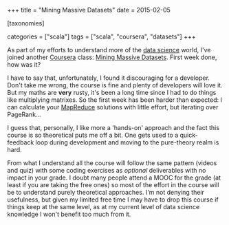 +++
title = "Mining Massive Datasets"
date = 2015-02-05

[taxonomies]

categories = ["scala"]
tags = ["scala", "coursera", "datasets"]
+++

As part of my efforts to understand more of the [data science](http://en.wikipedia.org/wiki/Data_science) world, I've joined another [Coursera](https://www.coursera.org/) class: [Mining Massive Datasets](https://class.coursera.org/mmds-002). First week done, how was it?

<!-- more -->

I have to say that, unfortunately, I found it discouraging for a developer. Don't take me wrong, the course is fine and plenty of developers will love it. But my maths are **very** rusty, it's been a long time since I had to do things like multiplying matrixes. So the first week has been harder than expected: I can calculate your [MapReduce](http://en.wikipedia.org/wiki/MapReduce) solutions with little effort, but iterating over PageRank...

I guess that, personally, I like more a 'hands-on' approach and the fact this course is so theoretical puts me off a bit. One gets used to a quick-feedback loop during development and moving to the pure-theory realm is hard.

From what I understand all the course will follow the same pattern (videos and quiz) with some coding exercises as *optional* deliverables with no impact in your grade. I doubt many people attend a MOOC for the grade (at least if you are taking the free ones) so most of the effort in the course will be to understand purely theoretical approaches. I'm not denying their usefulness, but given my limited free time I may have to drop this course if things keep at the same level, as at my current level of data science knowledge I won't benefit too much from it.
